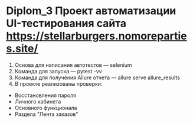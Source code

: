 # Diplom_3 Проект автоматизации UI-тестирования сайта https://stellarburgers.nomoreparties.site/
1. Основа для написания автотестов — selenium 
2. Команда для запуска — pytest -vv
3. Команда для получения Allure отчета —  allure serve allure_results
4. В проекте реализованы проверки:
 - Восстановления пароля
 - Личного кабинета
 - Основного функционала
 - Раздела "Лента заказов"
